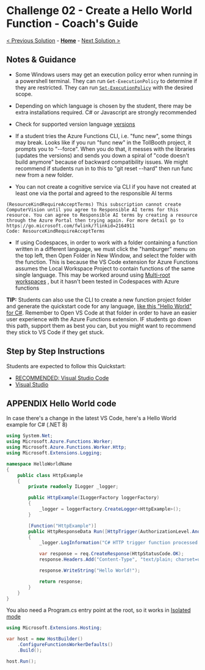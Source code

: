 # Challenge 02 - Create a Hello World Function - Coach's Guide 

[< Previous Solution](./Solution-01.md) - **[Home](./README.md)** - [Next Solution >](./Solution-03.md)

## Notes & Guidance

- Some Windows users may get an execution policy error when running in a powershell terminal.  They can run `Get-ExecutionPolicy` to determine if they are restricted.  They can run [`Set-ExecutionPolicy`](https://docs.microsoft.com/en-us/powershell/module/microsoft.powershell.security/set-executionpolicy?view=powershell-7) with the desired scope.
- Depending on which language is chosen by the student, there may be extra installations required. C# or Javascript are strongly recommended
- Check for supported version language [versions](https://docs.microsoft.com/en-us/azure/azure-functions/supported-languages)
- If a student tries the Azure Functions CLI, i.e. "func new", some things may break. Looks like if you run "func new" in the TollBooth project, it prompts you to "--force". When you do that, it messes with the libraries (updates the versions) and sends you down a spiral of "code doesn't build anymore" because of backward compatibility issues. We might recommend if students run in to this to "git  reset --hard" then run func new from a new folder.

- You can not create a cognitive service via CLI if you have not created at least one via the portal and agreed to the responsible AI terms
```
(ResourceKindRequireAcceptTerms) This subscription cannot create ComputerVision until you agree to Responsible AI terms for this resource. You can agree to Responsible AI terms by creating a resource through the Azure Portal then trying again. For more detail go to https://go.microsoft.com/fwlink/?linkid=2164911
Code: ResourceKindRequireAcceptTerms
``` 

- If using Codespaces, in order to work with a folder containing a function written in a different language, we must click the "hamburger" menu on the top left, then Open Folder in New Window, and select the folder with the function. This is because the VS Code extension for Azure Functions assumes the Local Workspace Project to contain functions of the same single language. This may be worked around using [Multi-root workspaces](https://github.com/microsoft/vscode-azurefunctions/wiki/Multiple-function-projects) , but it hasn't been tested in Codespaces with Azure functions 

**TIP:** Students can also use the CLI to create a new function project folder and generate the quickstart code for any language, [like this "Hello World" for C#](https://learn.microsoft.com/en-us/azure/azure-functions/create-first-function-cli-csharp?tabs=windows%2Cazure-cli#create-a-local-function-project). Remember to Open VS Code at that folder in order to have an easier user experience with the Azure Functions extension.   IF students go down this path, support them as best you can, but you might want to recommend they stick to VS Code if they get stuck.


## Step by Step Instructions
Students are expected to follow this Quickstart: 
- [RECOMMENDED: Visual Studio Code](https://docs.microsoft.com/en-us/azure/azure-functions/create-first-function-vs-code-csharp)
- [Visual Studio](https://docs.microsoft.com/en-us/azure/azure-functions/functions-create-your-first-function-visual-studio)

## APPENDIX Hello World code
In case there's a change in the latest VS Code, here's a Hello World example for C# (.NET 8)

```csharp
using System.Net;
using Microsoft.Azure.Functions.Worker;
using Microsoft.Azure.Functions.Worker.Http;
using Microsoft.Extensions.Logging;

namespace HelloWorldName
{
    public class HttpExample
    {
        private readonly ILogger _logger;

        public HttpExample(ILoggerFactory loggerFactory)
        {
            _logger = loggerFactory.CreateLogger<HttpExample>();
        }

        [Function("HttpExample")]
        public HttpResponseData Run([HttpTrigger(AuthorizationLevel.Anonymous, "get", "post")] HttpRequestData req)
        {
            _logger.LogInformation("C# HTTP trigger function processed a request.");

            var response = req.CreateResponse(HttpStatusCode.OK);
            response.Headers.Add("Content-Type", "text/plain; charset=utf-8");

            response.WriteString("Hello World!");

            return response;
        }
    }
}
```

You also need a Program.cs entry point at the root, so it works in [Isolated mode](https://learn.microsoft.com/en-us/azure/azure-functions/dotnet-isolated-process-guide?tabs=windows)
```csharp
using Microsoft.Extensions.Hosting;

var host = new HostBuilder()
    .ConfigureFunctionsWorkerDefaults()
    .Build();

host.Run();
```